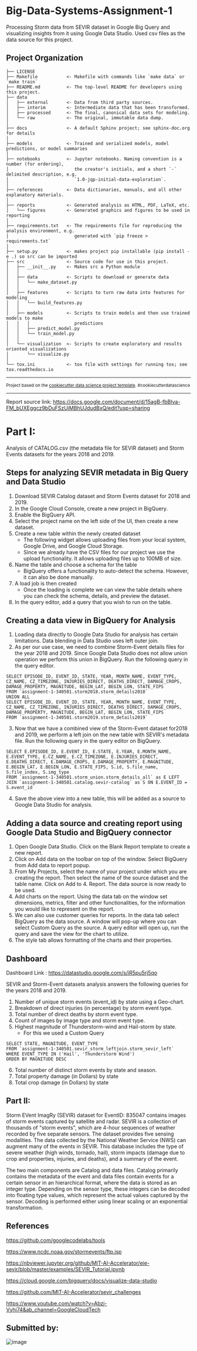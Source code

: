 Big-Data-Systems-Assignment-1
==============================

Processing Storm data from SEVIR dataset in Google Big Query and visualizing insights from it using Google Data Studio. Used csv files as the data source for this project.

Project Organization
------------

    ├── LICENSE
    ├── Makefile           <- Makefile with commands like `make data` or `make train`
    ├── README.md          <- The top-level README for developers using this project.
    ├── data
    │   ├── external       <- Data from third party sources.
    │   ├── interim        <- Intermediate data that has been transformed.
    │   ├── processed      <- The final, canonical data sets for modeling.
    │   └── raw            <- The original, immutable data dump.
    │
    ├── docs               <- A default Sphinx project; see sphinx-doc.org for details
    │
    ├── models             <- Trained and serialized models, model predictions, or model summaries
    │
    ├── notebooks          <- Jupyter notebooks. Naming convention is a number (for ordering),
    │                         the creator's initials, and a short `-` delimited description, e.g.
    │                         `1.0-jqp-initial-data-exploration`.
    │
    ├── references         <- Data dictionaries, manuals, and all other explanatory materials.
    │
    ├── reports            <- Generated analysis as HTML, PDF, LaTeX, etc.
    │   └── figures        <- Generated graphics and figures to be used in reporting
    │
    ├── requirements.txt   <- The requirements file for reproducing the analysis environment, e.g.
    │                         generated with `pip freeze > requirements.txt`
    │
    ├── setup.py           <- makes project pip installable (pip install -e .) so src can be imported
    ├── src                <- Source code for use in this project.
    │   ├── __init__.py    <- Makes src a Python module
    │   │
    │   ├── data           <- Scripts to download or generate data
    │   │   └── make_dataset.py
    │   │
    │   ├── features       <- Scripts to turn raw data into features for modeling
    │   │   └── build_features.py
    │   │
    │   ├── models         <- Scripts to train models and then use trained models to make
    │   │   │                 predictions
    │   │   ├── predict_model.py
    │   │   └── train_model.py
    │   │
    │   └── visualization  <- Scripts to create exploratory and results oriented visualizations
    │       └── visualize.py
    │
    └── tox.ini            <- tox file with settings for running tox; see tox.readthedocs.io


--------

<p><small>Project based on the <a target="_blank" href="https://drivendata.github.io/cookiecutter-data-science/">cookiecutter data science project template</a>. #cookiecutterdatascience</small></p>

--------

Report source link: https://docs.google.com/document/d/15agB-fbBIva-FM_bUXEggcz9bDuFSzUiMBhUJdudBxQ/edit?usp=sharing

# Part I: 
Analysis of CATALOG.csv (the metadata file for SEVIR dataset) and Storm Events datasets for the years 2018 and 2019. 
## Steps for analyzing SEVIR metadata in Big Query and Data Studio
1. Download SEVIR Catalog dataset and Storm Events dataset for 2018 and 2019.
2. In the Google Cloud Console, create a new project in BigQuery. 
3. Enable the BigQuery API. 
4. Select the project name on the left side of the UI, then create a new dataset.
5. Create a new table within the newly created dataset
   - The following widget allows uploading files from your local system, Google Drive, and Google Cloud Storage.
   - Since we already have the CSV files for our project we use the upload functionality. It allows uploading files up to 100MB of size.
6. Name the table and choose a schema for the table
   - BigQuery offers a functionality to auto-detect the schema. However, it can also be done manually.
7. A load job is then created
   - Once the loading is complete we can view the table details where you can check the schema, details, and preview the dataset. 
8. In the query editor, add a query that you wish to run on the table. 
## Creating a data view in BigQuery for Analysis
1. Loading data directly to Google Data Studio for analysis has certain limitations. Data blending in Data Studio uses left outer join. 
2. As per our use case, we need to combine Storm-Event details files for the year 2018 and 2019. Since Google Data Studio does not allow union operation we perform this union in BigQuery. Run the following query in the query editor.
 
```
SELECT EPISODE_ID, EVENT_ID, STATE, YEAR, MONTH_NAME, EVENT_TYPE, CZ_NAME, CZ_TIMEZONE, INJURIES_DIRECT, DEATHS_DIRECT, DAMAGE_CROPS, DAMAGE_PROPERTY, MAGNITUDE, BEGIN_LAT, BEGIN_LON, STATE_FIPS 
FROM `assignment-1-340501.storm2018.storm_details2018`
UNION ALL 
SELECT EPISODE_ID, EVENT_ID, STATE, YEAR, MONTH_NAME, EVENT_TYPE, CZ_NAME, CZ_TIMEZONE, INJURIES_DIRECT, DEATHS_DIRECT, DAMAGE_CROPS, DAMAGE_PROPERTY, MAGNITUDE, BEGIN_LAT, BEGIN_LON, STATE_FIPS 
FROM `assignment-1-340501.storm2019.storm_details2019`
```

 
3. Now that we have a combined view of the Storm-Event dataset for2018 and 2019, we perform a left join on the new table with SEVIR's metadata file. Run the following query in the query editor on BigQuery.

```
SELECT E.EPISODE_ID, E.EVENT_ID, E.STATE, E.YEAR, E.MONTH_NAME, E.EVENT_TYPE, E.CZ_NAME, E.CZ_TIMEZONE, E.INJURIES_DIRECT, E.DEATHS_DIRECT, E.DAMAGE_CROPS, E.DAMAGE_PROPERTY, E.MAGNITUDE, E.BEGIN_LAT, E.BEGIN_LON, E.STATE_FIPS, S.id, S.file_name, S.file_index, S.img_type 
FROM `assignment-1-340501.storm_union.storm_details_all` as E LEFT JOIN `assignment-1-340501.catalog.sevir-catalog` as S ON E.EVENT_ID = S.event_id
```

4. Save the above view into a new table, this will be added as a source to Google Data Studio for analysis.





## Adding a data source and creating report using Google Data Studio and BigQuery connector
1. Open Google Data Studio. Click on the Blank Report template to create a new report.
2. Click on Add data on the toolbar on top of the window. Select BigQuery from Add data to report popup.
3. From My Projects, select the name of your project under which you are creating the report. Then select the name of the source dataset and the table name. Click on Add to 4. Report. The data source is now ready to be used.
4. Add charts on the report. Using the data tab on the window set dimensions, metrics, filter and other functionalities, for the information you would like to represent on the report.
5. We can also use customer queries for reports. In the data tab select BigQuery as the data source. A window will pop-up where you can select Custom Query as the source. A query editor will open up, run the query and save the view for the chart to utilize. 
6. The style tab allows formatting of the charts and their properties.

## Dashboard
Dashboard Link : https://datastudio.google.com/s/iR5pu5rj5qo

SEVIR and Storm-Event datasets analysis answers the following queries for the years 2018 and 2019.
1. Number of unique storm events (event_id) by state using a Geo-chart.
2. Breakdown of direct injuries (in percentage) by storm event type.
3. Total number of direct deaths by storm event type.
4. Count of images by image type and storm event type.
5. Highest magnitude of Thunderstorm-wind and Hail-storm by state.
   - For this we used a Custom Query

```
SELECT STATE, MAGNITUDE, EVENT_TYPE
FROM `assignment-1-340501.sevir_storm_leftjoin.storm_sevir_left`
WHERE EVENT_TYPE IN ('Hail', 'Thunderstorm Wind')
ORDER BY MAGNITUDE DESC
```

6. Total number of distinct storm events by state and season.
7. Total property damage (in Dollars) by state
8. Total crop damage (in Dollars) by state



## Part II: 
Storm EVent ImagRy (SEVIR) dataset for EventID: 835047 contains images of storm events captured by satellite and radar. SEVIR is a collection of thousands of "storm events", which are 4-hour sequences of weather recorded by five separate sensors. The dataset provides five sensing modalities. 
The data collected by the National Weather Service (NWS) can augment many of the events in SEVIR. This database includes the type of severe weather (high winds, tornado, hail), storm impacts (damage due to crop and properties, injuries, and deaths), and a summary of the event.

The two main components are Catalog and data files. Catalog primarily contains the metadata of the event and data files contain events for a certain sensor in an hierarchical format, where the data is stored as an integer type. Depending on the sensor type, these integers can be decoded into floating type values, which represent the actual values captured by the sensor. Decoding is performed either using linear scaling or an exponential transformation.
## References 
https://github.com/googlecodelabs/tools

https://www.ncdc.noaa.gov/stormevents/ftp.jsp

https://nbviewer.jupyter.org/github/MIT-AI-Accelerator/eie-sevir/blob/master/examples/SEVIR_Tutorial.ipynb

https://cloud.google.com/bigquery/docs/visualize-data-studio

https://github.com/MIT-AI-Accelerator/sevir_challenges

https://www.youtube.com/watch?v=Abzj-Vyhi74&ab_channel=GoogleCloudTech

## Submitted by:

![image](https://user-images.githubusercontent.com/37017771/153502035-dde7b1ec-5020-4505-954a-2e67528366e7.png)
